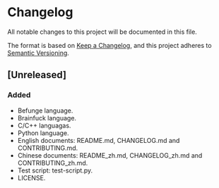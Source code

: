 # Changelog

All notable changes to this project will be documented in this file.

The format is based on [Keep a Changelog](https://keepachangelog.com/en/1.1.0/),
and this project adheres to [Semantic Versioning](https://semver.org/spec/v2.0.0.html).

## [Unreleased]

### Added

- Befunge language.
- Brainfuck language.
- C/C++ languagas.
- Python language.
- English documents: README.md, CHANGELOG.md and CONTRIBUTING.md.
- Chinese documents: README_zh.md, CHANGELOG_zh.md and CONTRIBUTING_zh.md.
- Test script: test-script.py.
- LICENSE.

